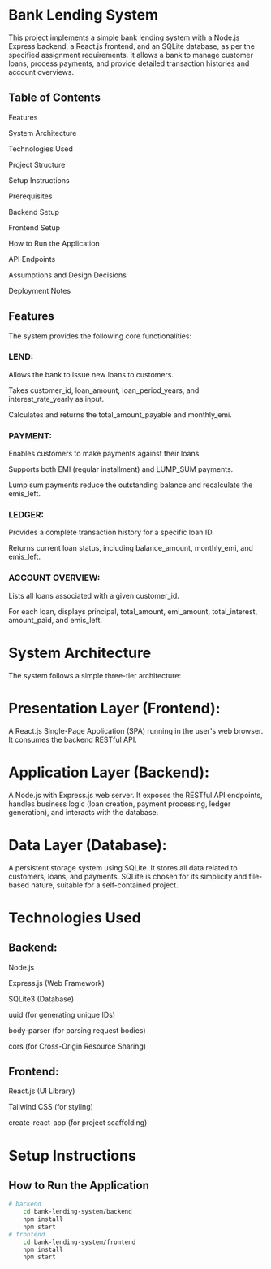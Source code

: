 # Bank Lending System
This project implements a simple bank lending system with a Node.js Express backend, a React.js frontend, and an SQLite database, as per the specified assignment requirements. It allows a bank to manage customer loans, process payments, and provide detailed transaction histories and account overviews.

## Table of Contents
Features

System Architecture

Technologies Used

Project Structure

Setup Instructions

Prerequisites

Backend Setup

Frontend Setup

How to Run the Application

API Endpoints

Assumptions and Design Decisions

Deployment Notes

## Features
The system provides the following core functionalities:

### LEND:

Allows the bank to issue new loans to customers.

Takes customer_id, loan_amount, loan_period_years, and interest_rate_yearly as input.

Calculates and returns the total_amount_payable and monthly_emi.

### PAYMENT:

Enables customers to make payments against their loans.

Supports both EMI (regular installment) and LUMP_SUM payments.

Lump sum payments reduce the outstanding balance and recalculate the emis_left.

### LEDGER:

Provides a complete transaction history for a specific loan ID.

Returns current loan status, including balance_amount, monthly_emi, and emis_left.

### ACCOUNT OVERVIEW:

Lists all loans associated with a given customer_id.

For each loan, displays principal, total_amount, emi_amount, total_interest, amount_paid, and emis_left.

# System Architecture
The system follows a simple three-tier architecture:

# Presentation Layer (Frontend): 
A React.js Single-Page Application (SPA) running in the user's web browser. It consumes the backend RESTful API.

# Application Layer (Backend): 
A Node.js with Express.js web server. It exposes the RESTful API endpoints, handles business logic (loan creation, payment processing, ledger generation), and interacts with the database.

# Data Layer (Database): 
A persistent storage system using SQLite. It stores all data related to customers, loans, and payments. SQLite is chosen for its simplicity and file-based nature, suitable for a self-contained project.

# Technologies Used
## Backend:

Node.js

Express.js (Web Framework)

SQLite3 (Database)

uuid (for generating unique IDs)

body-parser (for parsing request bodies)

cors (for Cross-Origin Resource Sharing)

## Frontend:

React.js (UI Library)

Tailwind CSS (for styling)

create-react-app (for project scaffolding)


# Setup Instructions

  ## How to Run the Application
  ```bash
# backend
      cd bank-lending-system/backend
      npm install
      npm start
# frontend
      cd bank-lending-system/frontend
      npm install
      npm start
